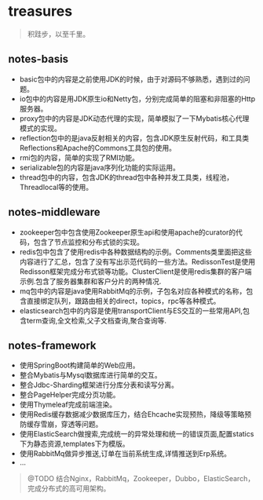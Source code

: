 # treasures
> 积跬步，以至千里。
## notes-basis
  * basic包中的内容是之前使用JDK的时候，由于对源码不够熟悉，遇到过的问题。
  * io包中的内容是用JDK原生io和Netty包，分别完成简单的阻塞和非阻塞的Http服务器。
  * proxy包中的内容是JDK动态代理的实现，简单模拟了一下Mybatis核心代理模式的实现。
  * reflection包中的是java反射相关的内容，包含JDK原生反射代码，和工具类Reflections和Apache的Commons工具包的使用。
  * rmi包的内容，简单的实现了RMI功能。
  * serializable包的内容是java序列化功能的实际运用。
  * thread包中的内容，包含JDK的thread包中各种并发工具类，线程池，Threadlocal等的使用。
  
## notes-middleware
 * zookeeper包中包含使用Zookeeper原生api和使用apache的curator的代码，包含了节点监控和分布式锁的实现。
 * redis包中包含了使用redis中各种数据结构的示例。Comments类里面把这些内容进行了汇总，包含了没有写出示范代码的一些方法。RedissonTest是使用Redisson框架完成分布式锁等功能。ClusterClient是使用redis集群的客户端示例.包含了服务器集群和客户分片的两种情况.
 * mq包中的内容是java使用RabbitMq的示例，子包名对应各种模式的名称，包含直接绑定队列，跟路由相关的direct，topics，rpc等各种模式。
 * elasticsearch包中的内容是使用transportClient与ES交互的一些常用API,包含term查询,全文检索,父子文档查询,聚合查询等.
  
## notes-framework
  * 使用SpringBoot构建简单的Web应用。
  * 整合Mybatis与Mysql数据库进行简单的交互。
  * 整合Jdbc-Sharding框架进行分库分表和读写分离。
  * 整合PageHelper完成分页功能。
  * 使用Thymeleaf完成前端渲染。
  * 使用Redis缓存数据减少数据库压力，结合Ehcache实现预热，降级等策略预防缓存雪崩，穿透等问题。
  * 使用ElasticSearch做搜索,完成统一的异常处理和统一的错误页面,配置statics下为静态资源,templates下为模版。
  * 使用RabbitMq做异步推送,订单在当前系统生成,详情推送到Erp系统。
  * ...
  > @TODO 结合Nginx，RabbitMq，Zookeeper，Dubbo，ElasticSearch，完成分布式的高可用架构。


